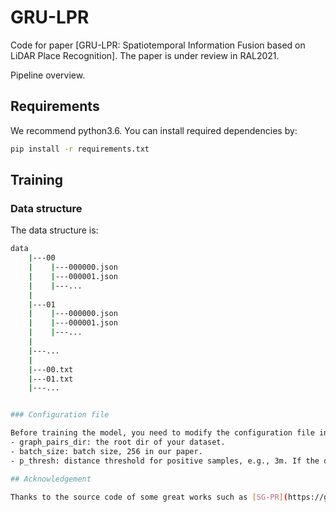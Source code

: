 # GRU-LPR

Code for paper [GRU-LPR: Spatiotemporal Information Fusion based on LiDAR Place Recognition]. The paper is under review in RAL2021. 


Pipeline overview.


## Requirements
We recommend python3.6. You can install required dependencies by:
```bash
pip install -r requirements.txt
```

## Training

### Data structure

The data structure is:

```bash
data
    |---00
    |    |---000000.json   
    |    |---000001.json
    |    |---...
    |
    |---01
    |    |---000000.json
    |    |---000001.json
    |    |---...
    |
    |---...
    |
    |---00.txt
    |---01.txt
    |---...


### Configuration file

Before training the model, you need to modify the configuration file in ./config according to your needs. The main parameters are as follows:
- graph_pairs_dir: the root dir of your dataset.
- batch_size: batch size, 256 in our paper.
- p_thresh: distance threshold for positive samples, e.g., 3m. If the distance between two samples is less than p_thresh meters, they will be treated as positive samples. The distance threshold for negative samples is set to 20 meters by default. Note that your training sample pairs should not contain samples with a distance greater than p_thresh meters and less than 20 meters.

## Acknowledgement

Thanks to the source code of some great works such as [SG-PR](https://github.com/kxhit/SG_PR), [DGCNN](https://github.com/WangYueFt/dgcnn).
